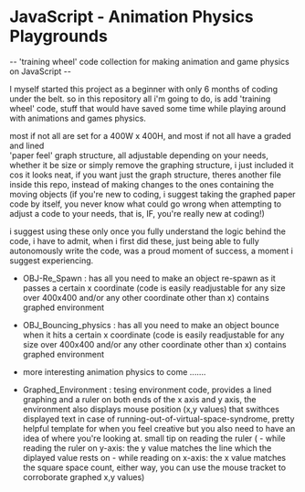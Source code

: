 # JavaScript - Animation Physics Playgrounds

-- 'training wheel' code collection for making animation and game physics on JavaScript --

I myself started this project as a beginner with only 6 months of coding under the belt.
so in this repository all i'm going to do, is add 'training wheel' code, 
stuff that would have saved some time while playing around with animations and games physics.

most if not all are set for a 400W x 400H, and most if not all have a graded and lined  
'paper feel' graph structure, all adjustable depending on your needs, whether it be size or simply
remove the graphing structure, i just included it cos it looks neat, if you 
want just the graph structure, theres another file inside this repo, instead of making changes
to the ones containing the moving objects (if you're new to coding, i suggest taking the graphed
paper code by itself, you never know what could go wrong when attempting to adjust a code to your 
needs, that is, IF, you're really new at coding!)

i suggest using these only once you fully understand the logic behind the code, i have to admit, 
when i first did these, just being able to fully autonomously write the code, 
was a proud moment of success, a moment i suggest experiencing.


- OBJ-Re_Spawn : has all you need to make an object re-spawn as it passes a certain x coordinate 
  (code is easily readjustable for any size over 400x400 and/or any other coordinate other than x)
  contains graphed environment
  
- OBJ_Bouncing_physics : has all you need to make an object bounce when it hits a certain x coordinate
  (code is easily readjustable for any size over 400x400 and/or any other coordinate other than x)
  contains graphed environment
  
- more interesting animation physics to come ....... 

- Graphed_Environment : tesing environment code, provides a lined graphing and a ruler on both 
  ends of the x axis and y axis, the environment also displays mouse position (x,y values) that 
  swithces displayed text in case of running-out-of-virtual-space-syndrome, pretty helpful template
  for when you feel creative but you also need to have an idea of where you're looking at.
  small tip on reading the ruler ( - while reading the ruler on y-axis: the y value matches the 
  line which the diplayed value rests on - while reading on x-axis: the x value matches the square 
  space count, either way, you can use the mouse tracket to corroborate graphed x,y values)
